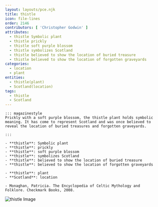 ```yaml
---
layout: layouts/pce.njk
title: thistle
icon: file-lines
order: 2146
contributors: [ 'Christopher Godwin' ]
attributes:
  - thistle Symbolic plant
  - thistle prickly
  - thistle soft purple blossom
  - thistle symbolizes Scotland
  - thistle believed to show the location of buried treasure
  - thistle believed to show the location of forgotten graveyards
categories:
  - location
  - plant
entities:
  - thistle(plant)
  - Scotland(location)
tags:
  - thistle
  - Scotland
---
```

``` tab [group1:Info]
::: magazinestyle
Prickly with a soft purple blossom, the thistle plant holds symbolic meaning. It has come to represent Scotland and was once believed to reveal the location of buried treasures and forgotten graveyards.

:::
```
``` tab [group1:Attributes]
- **thistle**: Symbolic plant
- **thistle**: prickly
- **thistle**: soft purple blossom
- **thistle**: symbolizes Scotland
- **thistle**: believed to show the location of buried treasure
- **thistle**: believed to show the location of forgotten graveyards
```
``` tab [group1:Entities]
- **thistle**: plant
- **Scotland**: location
```
``` tab [group1:Sources]
- Monaghan, Patricia. The Encyclopedia of Celtic Mythology and Folklore. Checkmark Books, 2008.
```
![thistle Image](['https://upload.wikimedia.org/wikipedia/commons/thumb/9/9f/Milk_thistle_flowerhead.jpg/1200px-Milk_thistle_flowerhead.jpg'])
